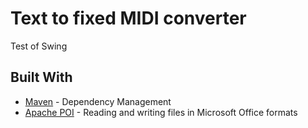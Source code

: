 # Text to fixed MIDI converter

Test of Swing

## Built With

* [Maven](https://maven.apache.org/) - Dependency Management
* [Apache POI](https://poi.apache.org/) - Reading and writing files in Microsoft Office formats
